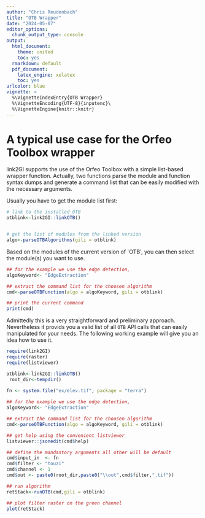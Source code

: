 ```yaml
---
author: "Chris Reudenbach"
title: "OTB Wrapper"
date: "2024-05-07"
editor_options:
  chunk_output_type: console
output:
  html_document: 
    theme: united
    toc: yes
  rmarkdown: default
  pdf_document:
    latex_engine: xelatex
    toc: yes
urlcolor: blue
vignette: >
  %\VignetteIndexEntry{OTB Wrapper}
  %\VignetteEncoding{UTF-8}{inputenc}\
  %\VignetteEngine{knitr::knitr}
---
```



# A typical use case for the Orfeo Toolbox wrapper
link2GI supports the use of the Orfeo Toolbox with a simple list-based wrapper function. Actually, two functions parse the module and function syntax dumps and generate a command list that can be easily modified with the necessary arguments.

Usually you have to get the module list first:




```r
# link to the installed OTB 
otblink<-link2GI::linkOTB()


# get the list of modules from the linked version
algo<-parseOTBAlgorithms(gili = otblink)
```

Based on the modules of the current version of `OTB', you can then select the module(s) you want to use.



```r
## for the example we use the edge detection, 
algoKeyword<- "EdgeExtraction"

## extract the command list for the choosen algorithm 
cmd<-parseOTBFunction(algo = algoKeyword, gili = otblink)

## print the current command
print(cmd)
```

Admittedly this is a very straightforward and preliminary approach. Nevertheless it provids you a valid list of all `OTB` API calls that can easily manipulated for your needs. The following working example will give you an idea how to use it.



```r
require(link2GI)
require(raster)
require(listviewer)

otblink<-link2GI::linkOTB()
 root_dir<-tempdir()
 
fn <- system.file("ex/elev.tif", package = "terra")

## for the example we use the edge detection, 
algoKeyword<- "EdgeExtraction"

## extract the command list for the choosen algorithm 
cmd<-parseOTBFunction(algo = algoKeyword, gili = otblink)

## get help using the convenient listviewer
listviewer::jsonedit(cmd$help)

## define the mandantory arguments all other will be default
cmd$input_in  <- fn
cmd$filter <- "touzi"
cmd$channel <- 1
cmd$out <- paste0(root_dir,paste0("\\out",cmd$filter,".tif"))

## run algorithm
retStack<-runOTB(cmd,gili = otblink)

## plot filter raster on the green channel
plot(retStack)
```

